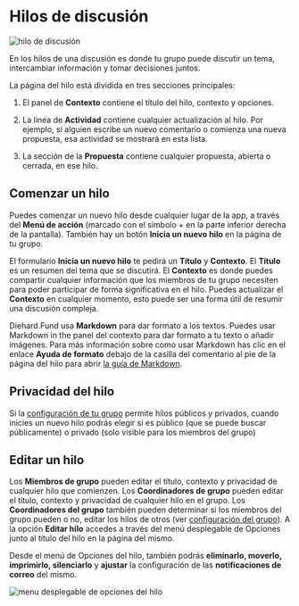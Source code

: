# Hilos de discusión 

<img class="screenshot" alt="hilo de discusión" src="thread_page.png" />

En los hilos de una discusión es donde tu grupo puede discutir un tema, intercambiar información y tomar decisiones juntos.

La página del hilo está dividida en tres secciones principales:

1. El panel de **Contexto** contiene el título del hilo, contexto y opciones.

2. La linea de **Actividad** contiene cualquier actualización al hilo. Por ejemplo, si alguien escribe un nuevo comentario o comienza una nueva propuesta, esa actividad se mostrará en esta lista.

3. La sección de la **Propuesta** contiene cualquier propuesta, abierta o cerrada, en ese hilo.

## Comenzar un hilo

Puedes comenzar un nuevo hilo desde cualquier lugar de la app, a través del **Menú de acción** (marcado con el simbolo + en la parte inferior derecha de la pantalla). También hay un botón **Inicia un nuevo hilo** en la página de tu grupo.

El formulario **Inicia un nuevo hilo** te pedirá un **Título** y **Contexto**. El **Título** es un resumen del tema que se discutirá. El **Contexto** es donde puedes compartir cualquier información que los miembros de tu grupo necesiten para poder participar de forma significativa en el hilo. Puedes actualizar el **Contexto** en cualquier momento, esto puede ser una forma útil de resumir una discusión compleja.  

Diehard.Fund usa **Markdown** para dar formato a los textos. Puedes usar Markdown in the panel del contexto para dar formato a tu texto o añadir imágenes. Para más información sobre como usar Markdown has clic en el enlace **Ayuda de formato** debajo de la casilla del comentario al pie de la página del hilo para abrir [la guía de Markdown](https://loomio.org/markdown "abre la guia markdown en una nueva pestaña").

## Privacidad del hilo

Si la [configuración de tu grupo](group_settings.html "va a la sección configuración grupal en este manual") permite hilos públicos y privados, cuando inicies un nuevo hilo podrás elegir si es público (que se puede buscar públicamente) o privado (solo visible para los miembros del grupo)

## Editar un hilo

Los **Miembros de grupo** pueden editar el título, contexto y privacidad de cualquier hilo que comienzen. Los **Coordinadores de grupo** pueden editar el título, contexto y privacidad de cualquier hilo en el grupo. Los **Coordinadores del grupo** también pueden determinar si los miembros del grupo pueden o no, editar los hilos de otros (ver [configuración del grupo](group_settings.html "va a la sección configuración grupal en este manual")). A la opción **Editar hilo** accedes a través del menú desplegable de Opciones junto al título del hilo en la página del mismo.

Desde el menú de Opciones del hilo, también podrás **eliminarlo, moverlo, imprimirlo, silenciarlo** y **ajustar** la configuración de las **notificaciones de correo** del mismo.

<img class="screenshot" alt="menu desplegable de opciones del hilo" src="edit_thread.gif" />


